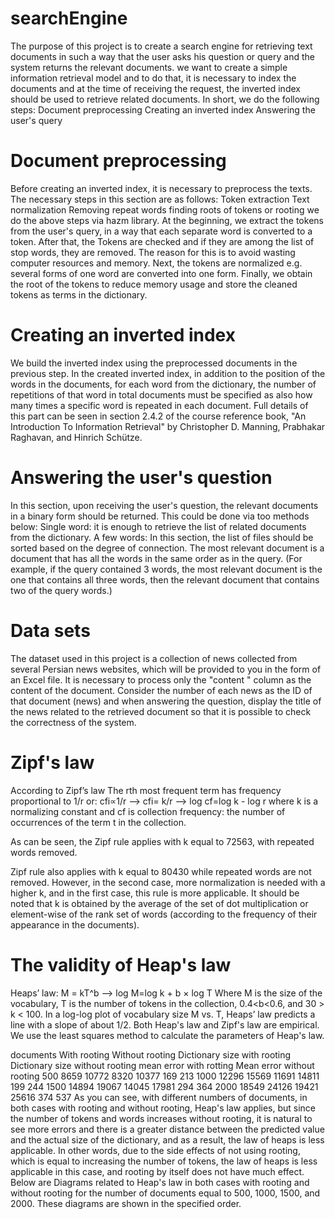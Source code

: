 # searchEngine
The purpose of this project is to create a search engine for retrieving text documents in such a way that the user asks his question or query and the system returns the relevant documents. we want to create a simple information retrieval model and to do that, it is necessary to index the documents and at the time of receiving the request, the inverted index should be used to retrieve related documents. In short, we do the following steps:
	Document preprocessing
	Creating an inverted index
	Answering the user's query

# Document preprocessing
Before creating an inverted index, it is necessary to preprocess the texts. The necessary steps in this section are as follows:
	Token extraction
	Text normalization
	Removing repeat words
	finding roots of tokens or rooting
we do the above steps via hazm library.
At the beginning, we extract the tokens from the user's query, in a way that each separate word is converted to a token. After that, the Tokens are checked and if they are among the list of stop words, they are removed. The reason for this is to avoid wasting computer resources and memory. Next, the tokens are normalized e.g. several forms of one word are converted into one form. Finally, we obtain the root of the tokens to reduce memory usage and store the cleaned tokens as terms in the dictionary.
# Creating an inverted index
We build the inverted index using the preprocessed documents in the previous step. In the created inverted index, in addition to the position of the words in the documents, for each word from the dictionary, the number of repetitions of that word in total documents must be specified as also how many times a specific word is repeated in each document. Full details of this part can be seen in section 2.4.2 of the course reference book, "An Introduction To Information Retrieval" by Christopher D. Manning, Prabhakar Raghavan, and Hinrich Schütze.
# Answering the user's question
In this section, upon receiving the user's question, the relevant documents in a binary form should be returned. This could be done via too methods below:
	Single word: it is enough to retrieve the list of related documents from the dictionary.
	A few words: In this section, the list of files should be sorted based on the degree of connection. The most relevant document is a document that has all the words in the same order as in the query. (For example, if the query contained 3 words, the most relevant document is the one that contains all three words, then the relevant document that contains two of the query words.)
# Data sets
The dataset used in this project is a collection of news collected from several Persian news websites, which will be
provided to you in the form of an Excel file. It is necessary to process only the "content " column as the content of the
document. Consider the number of each news as the ID of that document (news) and when answering the question, display the title of the news related to the retrieved document so that it is possible to check the correctness of the system.

# Zipf's law
According to Zipf’s law The rth most frequent term has frequency proportional to 1/r or:
 cfi∝1/r --> cfi= k/r --> log cf=log k - log r
where k is a normalizing constant and cf is collection frequency: the number of occurrences of the term t in the collection.
 
As can be seen, the Zipf rule applies with k equal to 72563, with repeated words removed.
 
Zipf rule also applies with k equal to 80430 while repeated words are not removed. However, in the second case, more normalization is needed with a higher k, and in the first case, this rule is more applicable. It should be noted that k is obtained by the average of the set of dot multiplication or element-wise of the rank set of words (according to the frequency of their appearance in the documents).
# The validity of Heap's law 
Heaps’ law: 
M = kT^b --> log M=log k + b × log T 
Where M is the size of the vocabulary, T is the number of tokens in the collection, 0.4<b<0.6, and 30 > k < 100. In a log-log plot of vocabulary size M vs. T, Heaps’
law predicts a line with a slope of about 1/2. Both Heap's law and Zipf's law are empirical.
We use the least squares method to calculate the parameters of Heap's law.





documents	With rooting	Without rooting	Dictionary size with rooting	Dictionary size without rooting	mean error with rotting	Mean error without rooting
500	8659	10772	8320	10377	169	213
1000	12296	15569	11691	14811	199	244
1500	14894	19067	14045	17981	294	364
2000	18549	24126	19421	25616	374	537
As you can see, with different numbers of documents, in both cases with rooting and without rooting, Heap's law applies, but since the number of tokens and words increases without rooting, it is natural to see more errors and there is a greater distance between the predicted value and the actual size of the dictionary, and as a result, the law of heaps is less applicable. In other words, due to the side effects of not using rooting, which is equal to increasing the number of tokens, the law of heaps is less applicable in this case, and rooting by itself does not have much effect. Below are Diagrams related to Heap's law in both cases with rooting and without rooting for the number of documents equal to 500, 1000, 1500, and 2000. These diagrams are shown in the specified order.
 
 
 
 
 
 
 
 




